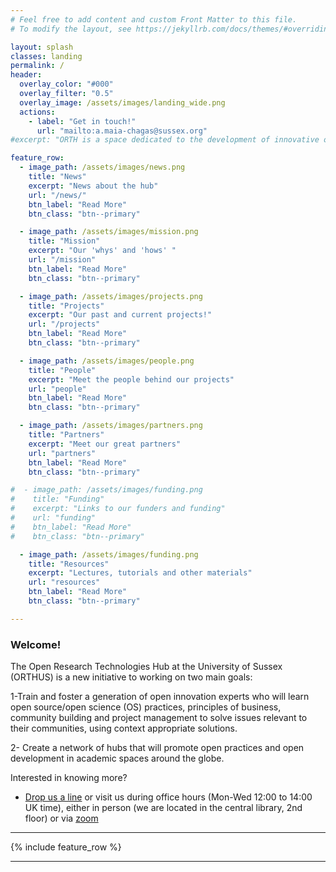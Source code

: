 ```yaml
---
# Feel free to add content and custom Front Matter to this file.
# To modify the layout, see https://jekyllrb.com/docs/themes/#overriding-theme-defaults

layout: splash
classes: landing
permalink: /
header:
  overlay_color: "#000"
  overlay_filter: "0.5"
  overlay_image: /assets/images/landing_wide.png
  actions:
    - label: "Get in touch!"
      url: "mailto:a.maia-chagas@sussex.org"
#excerpt: "ORTH is a space dedicated to the development of innovative open projects and solutions"

feature_row:
  - image_path: /assets/images/news.png
    title: "News"
    excerpt: "News about the hub"
    url: "/news/"
    btn_label: "Read More"
    btn_class: "btn--primary"

  - image_path: /assets/images/mission.png
    title: "Mission"
    excerpt: "Our 'whys' and 'hows'	"
    url: "/mission"
    btn_label: "Read More"
    btn_class: "btn--primary"

  - image_path: /assets/images/projects.png
    title: "Projects"
    excerpt: "Our past and current projects!"
    url: "/projects"
    btn_label: "Read More"
    btn_class: "btn--primary"

  - image_path: /assets/images/people.png
    title: "People"
    excerpt: "Meet the people behind our projects"
    url: "people"
    btn_label: "Read More"
    btn_class: "btn--primary"

  - image_path: /assets/images/partners.png
    title: "Partners"
    excerpt: "Meet our great partners"
    url: "partners"
    btn_label: "Read More"
    btn_class: "btn--primary"

#  - image_path: /assets/images/funding.png
#    title: "Funding"
#    excerpt: "Links to our funders and funding"
#    url: "funding"
#    btn_label: "Read More"
#    btn_class: "btn--primary"

  - image_path: /assets/images/funding.png
    title: "Resources"
    excerpt: "Lectures, tutorials and other materials"
    url: "resources"
    btn_label: "Read More"
    btn_class: "btn--primary"

---
```


### Welcome!

The Open Research Technologies Hub at the University of Sussex (ORTHUS) is a new
initiative to working on two main goals:

1-Train and foster a generation of open innovation experts who will learn open source/open science (OS) practices, principles of business, community building and project management to solve issues relevant to their communities, using context appropriate solutions. 

2- Create a network of hubs that will promote open practices and open development in academic spaces around the globe. 


Interested in knowing more?

- [Drop us a line](mailto:a.maia-chagas@sussex.ac.uk) or visit us during office hours (Mon-Wed 12:00 to 14:00 UK time), either in person (we are located in the central library, 2nd floor) or via [zoom](https://universityofsussex.zoom.us/j/97672053299)

--- 


{% include feature_row %}


---



